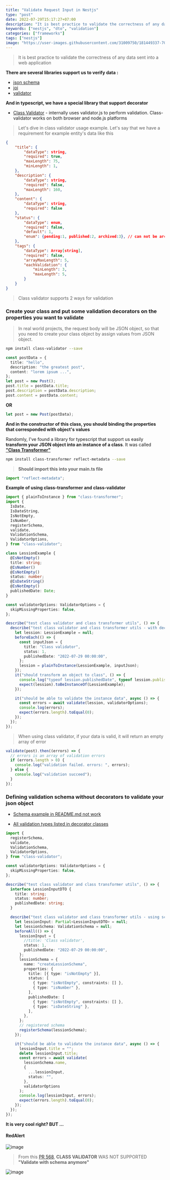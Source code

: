 ```yaml
---
title: "Validate Request Input in Nestjs"
type: "post"
date: 2022-07-29T15:17:27+07:00
description: "It is best practice to validate the correctness of any data sent into a web application"
keywords: ["nestjs", "dto", "validation"]
categories: ["frameworks"]
tags: ["nestjs"]
image: "https://user-images.githubusercontent.com/31009750/181449337-70081a76-5a01-4229-805e-39ed0ded6b5b.png"
---
```


> It is best practice to validate the correctness of any data sent into a web application

**There are several libraries support us to verify data :**

- [json schema](https://www.npmjs.com/package/jsonschema)
- [joi](https://joi.dev/api/?v=17.6.0#version)
- [validator](https://www.npmjs.com/package/validator)

**And in typescript, we have a special library that support decorator**

- [Class Validator](https://github.com/typestack/class-validator) - internally uses validator.js to perform validation. Class-validator works on both browser and node.js platforms

> Let's dive in class validator usage example. Let's say that we have a requirement for example entity's data like this

```json
{
    "title": {
        "dataType": string,
        "required": true,
        "maxLength": 75,
        "minLength": 1,
    },
    "description": {
        "dataType": string,
        "required": false,
        "maxLength": 160,
    },
    "content": {
        "dataType": string,
        "required": false
    },
    "status": {
        "dataType": enum,
        "required": false,
        "default": 1,
        "enum": {pending:1, published:2, archived:3}, // can not be archived when creating
    },
    "tags": {
        "dataType": Array[string],
        "required": false,
        "arrayMaxLength": 5,
        "eachValidation": {
            "minLength": 3,
            "maxLength": 5,
        }
    }
}
```

> Class validator supports 2 ways for validation

### Create your class and put some validation decorators on the properties you want to validate

> In real world projects, the request body will be JSON object, so that you need to create your class object by assign values from JSON object.

```bash
npm install class-validator --save
```

```ts
const postData = {
  title: "hello",
  description: "the greatest post",
  content: "lorem ipsum ...",
};
let post = new Post();
post.title = postData.title;
post.description = postData.description;
post.content = postData.content;
```

**OR**

```ts
let post = new Post(postData);
```

**And in the constructor of this class, you should binding the properties that corresponded with object's values**

Randomly, I've found a library for typescript that support us easily **transform your JSON object into an instance of a class**. It was called **["Class Transformer"](https://github.com/typestack/class-transformer)**

```bash
npm install class-transformer reflect-metadata --save
```

> **Should import this into your main.ts file**

```ts
import "reflect-metadata";
```

**Example of using class-transformer and class-validator**

```ts
import { plainToInstance } from "class-transformer";
import {
  IsDate,
  IsDateString,
  IsNotEmpty,
  IsNumber,
  registerSchema,
  validate,
  ValidationSchema,
  ValidatorOptions,
} from "class-validator";

class LessionExample {
  @IsNotEmpty()
  title: string;
  @IsNumber()
  @IsNotEmpty()
  status: number;
  @IsDateString()
  @IsNotEmpty()
  publishedDate: Date;
}

const validatorOptions: ValidatorOptions = {
  skipMissingProperties: false,
};

describe("test class validator and class transformer utils", () => {
  describe("test class validator and class transformer utils - with decorator", () => {
    let lession: LessionExample = null;
    beforeEach(() => {
      const inputJson = {
        title: "Class validator",
        status: 1,
        publishedDate: "2022-07-29 00:00:00",
      };
      lession = plainToInstance(LessionExample, inputJson);
    });
    it("should transform an object to class", () => {
      console.log("typeof lession.publishedDate", typeof lession.publishedDate);
      expect(lession).toBeInstanceOf(LessionExample);
    });

    it("should be able to validate the instance data", async () => {
      const errors = await validate(lession, validatorOptions);
      console.log(errors);
      expect(errors.length).toEqual(0);
    });
  });
});
```

> When using class validator, if your data is valid, it will return an empty array of error

```ts
validate(post).then((errors) => {
  // errors is an array of validation errors
  if (errors.length > 0) {
    console.log("validation failed. errors: ", errors);
  } else {
    console.log("validation succeed");
  }
});
```

### Defining validation schema without decorators to validate your json object

- [Schema example in README.md not work](https://github.com/typestack/class-validator/issues/595)

- [All validation types listed in decorator classes](https://github.com/typestack/class-validator/tree/develop/src/decorator)

```ts
import {
  registerSchema,
  validate,
  ValidationSchema,
  ValidatorOptions,
} from "class-validator";

const validatorOptions: ValidatorOptions = {
  skipMissingProperties: false,
};

describe("test class validator and class transformer utils", () => {
  interface LessionInputDTO {
    title: string;
    status: number;
    publishedDate: string;
  }

  describe("test class validator and class transformer utils - using schema", () => {
    let lessionInput: Partial<LessionInputDTO> = null;
    let lessionSchema: ValidationSchema = null;
    beforeAll(() => {
      lessionInput = {
        //title: 'Class validator',
        status: 1,
        publishedDate: "2022-07-29 00:00:00",
      };
      lessionSchema = {
        name: "createLessionSchema",
        properties: {
          title: [{ type: "isNotEmpty" }],
          status: [
            { type: "isNotEmpty", constraints: [] },
            { type: "isNumber" },
          ],
          publishedDate: [
            { type: "isNotEmpty", constraints: [] },
            { type: "isDateString" },
          ],
        },
      };
      // registered schema
      registerSchema(lessionSchema);
    });

    it("should be able to validate the instance data", async () => {
      lessionInput.title = "";
      delete lessionInput.title;
      const errors = await validate(
        lessionSchema.name,
        {
          ...lessionInput,
          status: "",
        },
        validatorOptions
      );
      console.log(lessionInput, errors);
      expect(errors.length).toEqual(0);
    });
  });
});
```

**It is very cool right? BUT ...**

#### RedAlert

![image](https://user-images.githubusercontent.com/31009750/181743668-c05b4f3f-ff76-4232-aaec-1f88c8ea51c0.png)

> From this [PR 568](https://github.com/typestack/class-validator/pull/568/files#diff-8ad828b3cb077e586ecc20d38c15cd197e1efc9bf537cb8c985b845b63d97138L16), **CLASS VALIDATOR** WAS NOT SUPPORTED **"Validate with schema anymore"**

![image](https://user-images.githubusercontent.com/31009750/181744094-25b6e6fd-08de-42de-8bf0-b48c115d7e45.png)
